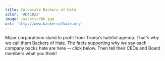 ```yaml
---
title: Corporate Backers of Hate
color: '#D4C023'
image: /assets/cbh.jpg
url: 'http://www.backersofhate.org'
---
```

Major corporations stand to profit from Trump’s hateful agenda. That's why we call them Backers of Hate. The facts supporting why we say each company backs hate are here -- click below. Then tell their CEOs and Board members what you think!
